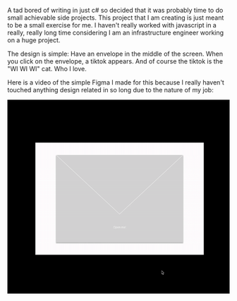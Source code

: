 A tad bored of writing in just c# so decided that it was probably time to do small achievable side projects. This project that I am creating is just meant to be a small exercise for me. I haven't really worked with javascript in a really, really long time considering I am an infrastructure engineer working on a huge project.

The design is simple:
Have an envelope in the middle of the screen.
When you click on the envelope, a tiktok appears.
And of course the tiktok is the "WI WI WI" cat. Who I love.

Here is a video of the simple Figma I made for this because I really haven't touched anything design related in so long due to the nature of my job:

![WIWIWIGIF](wiwiwi_gif.gif)
